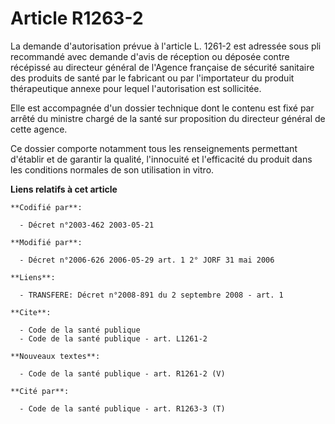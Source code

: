 # Article R1263-2

La demande d'autorisation prévue à l'article L. 1261-2 est adressée sous pli recommandé avec demande d'avis de réception ou
déposée contre récépissé au directeur général de l'Agence française de sécurité sanitaire des produits de santé par le
fabricant ou par l'importateur du produit thérapeutique annexe pour lequel l'autorisation est sollicitée.

Elle est accompagnée d'un dossier technique dont le contenu est fixé par arrêté du ministre chargé de la santé sur
proposition du directeur général de cette agence.

Ce dossier comporte notamment tous les renseignements permettant d'établir et de garantir la qualité, l'innocuité et
l'efficacité du produit dans les conditions normales de son utilisation in vitro.

**Liens relatifs à cet article**

	**Codifié par**:

	  - Décret n°2003-462 2003-05-21

	**Modifié par**:

	  - Décret n°2006-626 2006-05-29 art. 1 2° JORF 31 mai 2006

	**Liens**:

	  - TRANSFERE: Décret n°2008-891 du 2 septembre 2008 - art. 1

	**Cite**:

	  - Code de la santé publique
	  - Code de la santé publique - art. L1261-2

	**Nouveaux textes**:

	  - Code de la santé publique - art. R1261-2 (V)

	**Cité par**:

	  - Code de la santé publique - art. R1263-3 (T)
